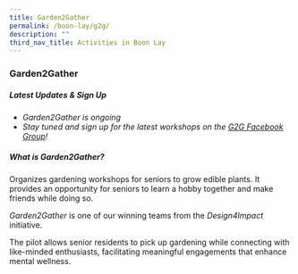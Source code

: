 ```yaml
---
title: Garden2Gather
permalink: /boon-lay/g2g/
description: ""
third_nav_title: Activities in Boon Lay
---
```

### **Garden2Gather** 

##### **Latest Updates & Sign Up**
* *Garden2Gather is ongoing*
* *Stay tuned and sign up for the latest workshops on the [G2G Facebook Group](https://www.facebook.com/groups/garden2gather)!*

##### **What is Garden2Gather?**
Organizes gardening workshops for seniors to grow edible plants. It provides an opportunity for seniors to learn a hobby together and make friends while doing so.  

*Garden2Gather* is one of our winning teams from the *Design4Impact* initiative.

The pilot allows senior residents to pick up gardening while connecting with like-minded enthusiasts, facilitating meaningful engagements that enhance mental wellness.